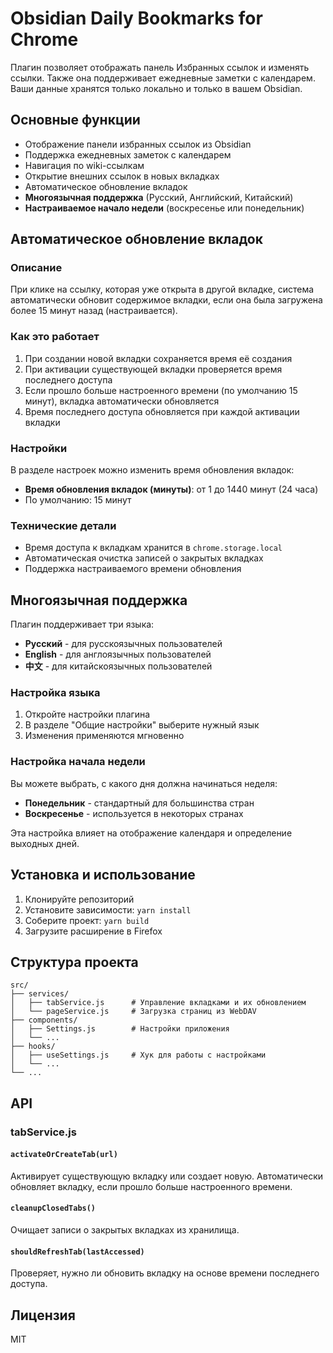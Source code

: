 # Obsidian Daily Bookmarks for Chrome

Плагин позволяет отображать панель Избранных ссылок и изменять ссылки. Также она поддерживает ежедневные заметки с календарем. Ваши данные хранятся только локально и только в вашем Obsidian.

## Основные функции

- Отображение панели избранных ссылок из Obsidian
- Поддержка ежедневных заметок с календарем
- Навигация по wiki-ссылкам
- Открытие внешних ссылок в новых вкладках
- Автоматическое обновление вкладок
- **Многоязычная поддержка** (Русский, Английский, Китайский)
- **Настраиваемое начало недели** (воскресенье или понедельник)

## Автоматическое обновление вкладок

### Описание
При клике на ссылку, которая уже открыта в другой вкладке, система автоматически обновит содержимое вкладки, если она была загружена более 15 минут назад (настраивается).

### Как это работает
1. При создании новой вкладки сохраняется время её создания
2. При активации существующей вкладки проверяется время последнего доступа
3. Если прошло больше настроенного времени (по умолчанию 15 минут), вкладка автоматически обновляется
4. Время последнего доступа обновляется при каждой активации вкладки

### Настройки
В разделе настроек можно изменить время обновления вкладок:
- **Время обновления вкладок (минуты)**: от 1 до 1440 минут (24 часа)
- По умолчанию: 15 минут

### Технические детали
- Время доступа к вкладкам хранится в `chrome.storage.local`
- Автоматическая очистка записей о закрытых вкладках
- Поддержка настраиваемого времени обновления

## Многоязычная поддержка

Плагин поддерживает три языка:
- **Русский** - для русскоязычных пользователей
- **English** - для англоязычных пользователей  
- **中文** - для китайскоязычных пользователей

### Настройка языка
1. Откройте настройки плагина
2. В разделе "Общие настройки" выберите нужный язык
3. Изменения применяются мгновенно

### Настройка начала недели
Вы можете выбрать, с какого дня должна начинаться неделя:
- **Понедельник** - стандартный для большинства стран
- **Воскресенье** - используется в некоторых странах

Эта настройка влияет на отображение календаря и определение выходных дней.

## Установка и использование

1. Клонируйте репозиторий
2. Установите зависимости: `yarn install`
3. Соберите проект: `yarn build`
4. Загрузите расширение в Firefox

## Структура проекта

```
src/
├── services/
│   ├── tabService.js      # Управление вкладками и их обновлением
│   └── pageService.js     # Загрузка страниц из WebDAV
├── components/
│   ├── Settings.js        # Настройки приложения
│   └── ...
├── hooks/
│   ├── useSettings.js     # Хук для работы с настройками
│   └── ...
└── ...
```

## API

### tabService.js

#### `activateOrCreateTab(url)`
Активирует существующую вкладку или создает новую. Автоматически обновляет вкладку, если прошло больше настроенного времени.

#### `cleanupClosedTabs()`
Очищает записи о закрытых вкладках из хранилища.

#### `shouldRefreshTab(lastAccessed)`
Проверяет, нужно ли обновить вкладку на основе времени последнего доступа.

## Лицензия

MIT
